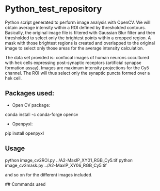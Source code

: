 # Python_test_repository

Python script generated to perform image analysis with OpenCV. We will obtain average intensity within a ROI defined by thresholded contours. Basically, the original image file is filtered with Gaussian Blur filter and then thresholded to select only the brightest points within a cropped region. A mask with those brightest regions is created and overlapped to the original image to select only those areas for the average intensity calculation. 

The data set provided is: confocal images of human neurons cocultured with hek cells expressing post-synaptic receptors (artificial synapse formation assay). Images are maximum intensity projections for the Cy5 channel. The ROI will thus select only the synaptic puncta formed over a hek cell.



## Packages used:

* Open CV package:

conda install -c conda-forge opencv 

* Openpyxl:

pip install openpyxl 

## Usage

python image_cv2ROI.py ../A2-MaxIP_XY01_RGB_Cy5.tif
python image_cv2mask.py ../A2-MaxIP_XY06_RGB_Cy5.tif

and so on for the different images included.

## Commands used




